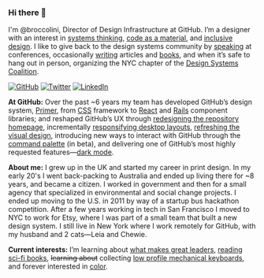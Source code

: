 ### Hi there 👋 

I'm @broccolini, Director of Design Infrastructure at GitHub. I’m a designer with an interest in [systems thinking](https://www.chelseagreen.com/product/thinking-in-systems/), [code as a material](https://www.clarityconf.com/session/code-is-a-material), and [inclusive design](https://www.microsoft.com/design/inclusive/). I like to give back to the design systems community by [speaking](http://broccolini.net/#talks) at conferences, occasionally [writing](http://broccolini.net/#writing) articles and [books](https://www.designbetter.co/design-systems-handbook), and when it’s safe to hang out in person, organizing the NYC chapter of the [Design Systems Coalition](https://designsystems.nyc/).

[![GitHub](https://img.shields.io/badge/GitHub-%40broccolini-09b43a.svg)](https://github.com/broccolini)
[![Twitter](https://img.shields.io/badge/Twitter-%40broccolini-1d9bf0.svg)](https://twitter.com/broccolini)
[![LinkedIn](https://img.shields.io/badge/Linked-In-0c66c3.svg)](https://www.linkedin.com/in/dianamounter)

**At GitHub:** Over the past ~6 years my team has developed GitHub’s design system, [Primer](https://primer.style/), from [CSS](https://primer.style/css/) framework to [React](https://primer.style/react/) and [Rails](https://primer.style/view-components/) component libraries; and reshaped GitHub’s UX through [redesigning the repository homepage](https://github.blog/changelog/2020-06-23-design-updates-to-repositories-and-github-ui/), incrementally [responsifying desktop layouts](https://github.blog/changelog/2019-11-01-improved-issue-editing-and-comment-features-on-mobile-web/), [refreshing the visual design](https://github.blog/changelog/2020-06-23-design-updates-to-repositories-and-github-ui/), introducing new ways to interact with GitHub through the [command palette](https://github.blog/changelog/2021-10-27-command-palette-beta/) (in beta), and delivering one of GitHub’s most highly requested features—[dark mode](https://github.blog/changelog/2020-12-08-dark-mode-public-beta/).

**About me:** I grew up in the UK and started my career in print design. In my early 20's I went back-packing to Australia and ended up living there for ~8 years, and became a citizen. I worked in government and then for a small agency that specialized in environmental and social change projects. I ended up moving to the U.S. in 2011 by way of a startup bus hackathon competition. After a few years working in tech in San Francisco I moved to NYC to work for Etsy, where I was part of a small team that built a new design system. I still live in New York where I work remotely for GitHub, with my husband and 2 cats—Leia and Chewie.

**Current interests:** I’m learning about [what makes great leaders](https://fs.blog/knowledge-podcast/), [reading sci-fi books](http://broccolini.net/reading/), ~~learning about~~ collecting [low profile mechanical keyboards](https://twitter.com/broccolini/status/1452040989330259975?s=20), and forever interested in [color](https://www.aiga.org/inspiration/talks/diana-mounter-color-from-chaos).

